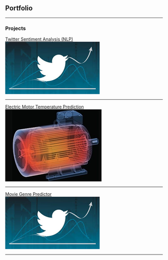 ## Portfolio

---

###  Projects 

[Twitter Sentiment Analysis (NLP)](http://nikilstark.pythonanywhere.com/)
<br>
<img src="images/dummy_thumbnail.jpg?raw=true"/>

---
[Electric Motor Temperature Prediction](/sample_page)
<br>
<img src="images/motor.jpg?raw=true"/>

---
[Movie Genre Predictor](http://example.com/)
<br>
<img src="images/dummy_thumbnail.jpg?raw=true"/>

---
